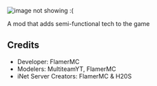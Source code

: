 ![image not showing :(](https://i.imgur.com/ph18s3w.png)

A mod that adds semi-functional tech to the game
## Credits
- Developer: FlamerMC
- Modelers: MultiteamYT, FlamerMC
- iNet Server Creators: FlamerMC & H20S
